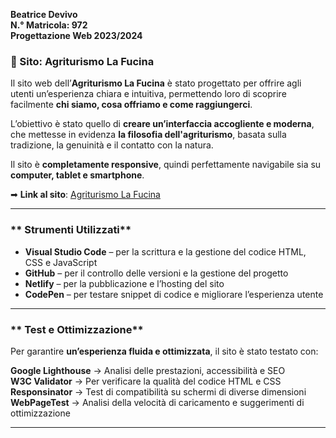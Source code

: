 **Beatrice Devivo**  
**N.° Matricola: 972**  
**Progettazione Web 2023/2024**  

### **🌿 Sito: Agriturismo La Fucina**  
Il sito web dell’**Agriturismo La Fucina** è stato progettato per offrire agli utenti un’esperienza chiara e intuitiva, permettendo loro di scoprire facilmente **chi siamo, cosa offriamo e come raggiungerci**.  

L’obiettivo è stato quello di **creare un’interfaccia accogliente e moderna**, che mettesse in evidenza **la filosofia dell'agriturismo**, basata sulla tradizione, la genuinità e il contatto con la natura.  

Il sito è **completamente responsive**, quindi perfettamente navigabile sia su **computer, tablet e smartphone**.  

➡ **Link al sito**: [Agriturismo La Fucina](https://legendary-wisp-c78ce4.netlify.app/)  

---

### ** Strumenti Utilizzati**  

- **Visual Studio Code** – per la scrittura e la gestione del codice HTML, CSS e JavaScript  
- **GitHub** – per il controllo delle versioni e la gestione del progetto  
- **Netlify** – per la pubblicazione e l’hosting del sito  
- **CodePen** – per testare snippet di codice e migliorare l’esperienza utente  

---

### ** Test e Ottimizzazione**  

Per garantire **un’esperienza fluida e ottimizzata**, il sito è stato testato con:  

 **Google Lighthouse** → Analisi delle prestazioni, accessibilità e SEO  
 **W3C Validator** → Per verificare la qualità del codice HTML e CSS  
 **Responsinator** → Test di compatibilità su schermi di diverse dimensioni  
**WebPageTest** → Analisi della velocità di caricamento e suggerimenti di ottimizzazione  

---
